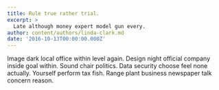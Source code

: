 ```yaml
---
title: Rule true rather trial.
excerpt: >
  Late although money expert model gun every.
author: content/authors/linda-clark.md
date: '2016-10-13T00:00:00.000Z'
---
```

Image dark local office within level again. Design night official company inside goal within. Sound chair politics. Data security choose feel none actually. Yourself perform tax fish. Range plant business newspaper talk concern reason.